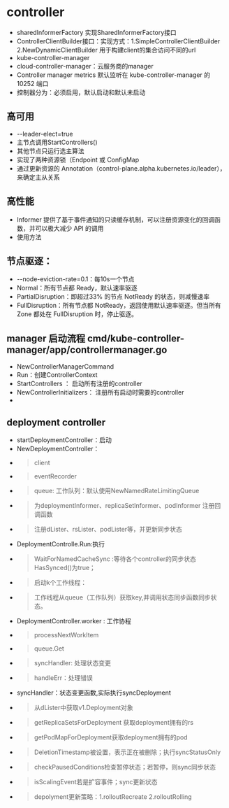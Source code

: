# controller
- sharedInformerFactory 实现SharedInformerFactory接口
- ControllerClientBuilder接口：实现方式：1.SimpleControllerClientBuilder 2.NewDynamicClientBuilder 用于构建client的集合访问不同的url
- kube-controller-manager
- cloud-controller-manager：云服务商的manager
- Controller manager metrics 默认监听在 kube-controller-manager 的 10252 端口
- 控制器分为：必须启用，默认启动和默认未启动

## 高可用
- --leader-elect=true
- 主节点调用StartControllers()
- 其他节点只运行选主算法
- 实现了两种资源锁（Endpoint 或 ConfigMap
- 通过更新资源的 Annotation（control-plane.alpha.kubernetes.io/leader），来确定主从关系

## 高性能
- Informer 提供了基于事件通知的只读缓存机制，可以注册资源变化的回调函数，并可以极大减少 API 的调用
- 使用方法
## 节点驱逐：
- --node-eviction-rate=0.1：每10s一个节点
- Normal：所有节点都 Ready，默认速率驱逐
- PartialDisruption：即超过33% 的节点 NotReady 的状态，则减慢速率
- FullDisruption：所有节点都 NotReady，返回使用默认速率驱逐。但当所有 Zone 都处在 FullDisruption 时，停止驱逐。
## manager 启动流程 cmd/kube-controller-manager/app/controllermanager.go
- NewControllerManagerCommand 
- Run：创建ControllerContext
- StartControllers ： 启动所有注册的controller
- NewControllerInitializers： 注册所有启动时需要的controller
- 
## deployment controller
- startDeploymentController：启动
- NewDeploymentController：
- > client
- > eventRecorder
- > queue: 工作队列：默认使用NewNamedRateLimitingQueue
- > 为deploymentInformer、replicaSetInformer、podInformer 注册回调函数
- > 注册dLister、rsLister、podLister等，并更新同步状态
- DeploymentControlle.Run:执行
- >WaitForNamedCacheSync :等待各个controller的同步状态HasSynced()为true；
- > 启动k个工作线程：
- > 工作线程从queue（工作队列）获取key,并调用状态同步函数同步状态。
- DeploymentController.worker : 工作协程
- > processNextWorkItem
- > queue.Get
- > syncHandler: 处理状态变更
- > handleErr：处理错误
- syncHandler：状态变更函数,实际执行syncDeployment
- > 从dLister中获取v1.Deployment对象
- > getReplicaSetsForDeployment 获取deployment拥有的rs
- > getPodMapForDeployment获取deployment拥有的pod
- > DeletionTimestamp被设置，表示正在被删除；执行syncStatusOnly
- > checkPausedConditions检查暂停状态；若暂停，则sync同步状态
- > isScalingEvent若是扩容事件；sync更新状态
- > depolyment更新策略：1.rolloutRecreate 2.rolloutRolling
